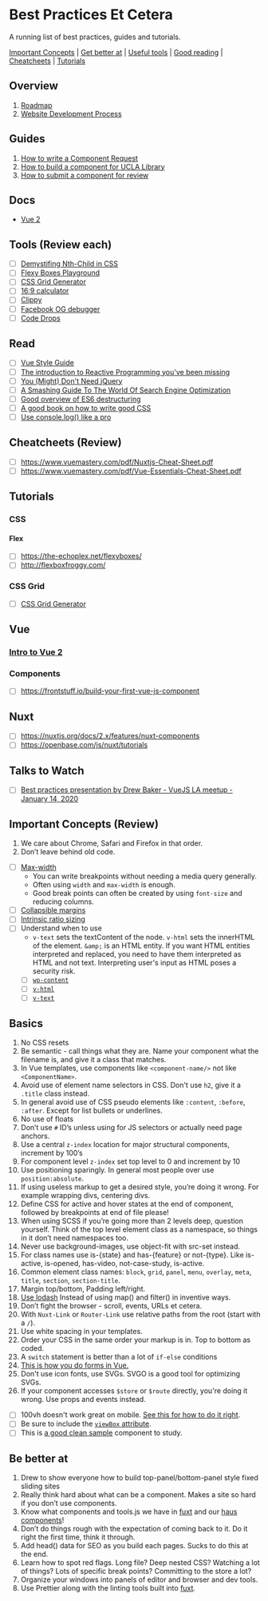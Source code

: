# Best Practices Et Cetera
A running list of best practices, guides and tutorials.

[Important Concepts](https://github.com/jendiamond/best-practices/blob/master/README.md#important-concepts) | 
[Get better at](https://github.com/jendiamond/best-practices/blob/master/README.md#be-better-at) | 
[Useful tools](https://github.com/jendiamond/best-practices/blob/master/README.md#useful-tools-review-each) | 
[Good reading](https://github.com/jendiamond/best-practices/blob/master/README.md#good-reading) | 
[Cheatcheets](https://github.com/jendiamond/best-practices/blob/master/README.md#cheatcheets) | 
[Tutorials](https://github.com/jendiamond/best-practices/blob/master/README.md#tutorials)

## Overview

1. [Roadmap](https://github.com/UCLALibrary/library-website-nuxt/wiki/Roadmap)
1. [Website Development Process](https://github.com/UCLALibrary/library-website-nuxt/wiki/Website-Development-Process)

## Guides

1. [How to write a Component Request](https://github.com/UCLALibrary/library-website-nuxt/wiki/How-to-write-a-Component-Request)
1. [How to build a component for UCLA Library](https://github.com/UCLALibrary/library-website-nuxt/wiki/How-to-build-a-component-for-UCLA-Library)
1. [How to submit a component for review](https://github.com/UCLALibrary/library-website-nuxt/wiki/How-to-submit-a-component-for-review)

## Docs
+ [Vue 2](https://vuejs.org/v2/)

## Tools (Review each)
- [ ] [Demystifing Nth-Child in CSS](http://www.nealgrosskopf.com/tech/resources/80/)
- [ ] [Flexy Boxes Playground](https://the-echoplex.net/flexyboxes/)
- [ ] [CSS Grid Generator](https://cssgrid-generator.netlify.com/)
- [ ] [16:9 calculator](https://www.size43.com/16by9-aspect-ratio-calculator/)
- [ ] [Clippy](https://bennettfeely.com/clippy/)
- [ ] [Facebook OG debugger](https://developers.facebook.com/tools/debug/)
- [ ] [Code Drops](https://codedrops.io/)

## Read
- [ ] [Vue Style Guide](https://vuejs.org/v2/style-guide/)
- [ ] [The introduction to Reactive Programming you've been missing](https://gist.github.com/staltz/868e7e9bc2a7b8c1f754)
- [ ] [You (Might) Don't Need jQuery](https://github.com/nefe/You-Dont-Need-jQuery)
- [ ] [A Smashing Guide To The World Of Search Engine Optimization](https://www.smashingmagazine.com/smashing-guide-search-engine-optimization/)
- [ ] [Good overview of ES6 destructuring](https://2ality.com/2015/01/es6-destructuring.html)
- [ ] [A good book on how to write good CSS](https://maintainablecss.com/)
- [ ]  [Use console.log() like a pro](https://markodenic.com/use-console-log-like-a-pro/)

## Cheatcheets (Review)
- [ ] https://www.vuemastery.com/pdf/Nuxtjs-Cheat-Sheet.pdf
- [ ] https://www.vuemastery.com/pdf/Vue-Essentials-Cheat-Sheet.pdf

## Tutorials
### CSS

#### Flex
- [ ] https://the-echoplex.net/flexyboxes/
- [ ] http://flexboxfroggy.com/

### CSS Grid
- [ ] [CSS Grid Generator](https://cssgrid-generator.netlify.app/)

## Vue
### [Intro to Vue 2](https://www.vuemastery.com/courses/intro-to-vue-js/vue-instance/)
### Components
- [ ] https://frontstuff.io/build-your-first-vue-js-component

## Nuxt
- [ ] https://nuxtjs.org/docs/2.x/features/nuxt-components
- [ ] https://openbase.com/js/nuxt/tutorials

## Talks to Watch
- [ ] [Best practices presentation by Drew Baker - VueJS LA meetup - January 14, 2020 ](https://docs.google.com/presentation/d/1xMqvylzoIwpEgwFEpXI8it_HGo7BUGrt8h65E0nvEQo/edit?usp=sharing)

## Important Concepts (Review)
1.  We care about Chrome, Safari and Firefox in that order.
1.  Don’t leave behind old code.
- [ ] [Max-width](https://www.google.com/search?q=max-width&rlz=1C5CHFA_enUS818US818&oq=Max-width&aqs=chrome.0.0l10.482j0j1&sourceid=chrome&ie=UTF-8)  
    + You can write breakpoints without needing a media query generally.
    + Often using `width` and `max-width` is enough. 
    + Good break points can often be created by using `font-size` and reducing columns.
- [ ] [Collapsible margins](https://www.google.com/search?q=collapsible+margins&rlz=1C5CHFA_enUS818US818&oq=Collapsible+margins&aqs=chrome.0.35i39j0i10l4j0j0i390l4.707j0j1&sourceid=chrome&ie=UTF-8)
- [ ] [Intrinsic ratio sizing](https://www.google.com/search?q=Intrinsic+ratio+sizing&rlz=1C5CHFA_enUS818US818&oq=Intrinsic+ratio+sizing&aqs=chrome..69i57j69i59.975j0j1&sourceid=chrome&ie=UTF-8)
- [ ] Understand when to use 
    + `v-text` sets the textContent of the node. `v-html` sets the innerHTML of the element. `&amp;` is an HTML entity. If you want HTML entities interpreted and replaced, you need to have them interpreted as HTML and not text. Interpreting user's input as HTML poses a security risk.
    - [ ] [`wp-content`]()
    - [ ] [`v-html`](https://www.google.com/search?q=v-html&rlz=1C5CHFA_enUS818US818&oq=v-html&aqs=chrome..69i57j0l9.4668j0j1&sourceid=chrome&ie=UTF-8)
    - [ ] [`v-text`]()

## Basics
1.  No CSS resets
1.  Be semantic - call things what they are. Name your component what the filename is, and give it a class that matches.
1.  In Vue templates, use components like `<component-name/>` not like `<ComponentName>`.
1.  Avoid use of element name selectors in CSS. Don't use `h2`, give it a `.title` class instead.
1.  In general avoid use of CSS pseudo elements like `:content`, `:before`, `:after`. Except for list bullets or underlines.
1.  No use of floats
1.  Don’t use `#` ID’s unless using for JS selectors or actually need page anchors.
1.  Use a central `z-index` location for major structural components, increment by 100’s
1.  For component level `z-index` set top level to 0 and increment by 10
1.  Use positioning sparingly. In general most people over use `position:absolute`.
1.  If using useless markup to get a desired style, you’re doing it wrong. For example wrapping divs, centering divs.
1.  Define CSS for active and hover states at the end of component, followed by breakpoints at end of file please!
1.  When using SCSS if you’re going more than 2 levels deep, question yourself. Think of the top level element class as a namespace, so things in it don’t need namespaces too.
1.  Never use background-images, use object-fit with src-set instead.
1.  For class names use is-{state} and has-{feature} or not-{type}. Like is-active, is-opened, has-video, not-case-study, is-active.
1.  Common element class names: `block`, `grid`, `panel`, `menu`, `overlay`, `meta`, `title`, `section`, `section-title`.
1.  Margin top/bottom, Padding left/right.
1.  [Use lodash](https://lodash.com/) Instead of using map() and filter() in inventive ways.
1.  Don’t fight the browser - scroll, events, URLs et cetera.
1.  With `Nuxt-Link` or `Router-Link` use relative paths from the root (start with a `/`).
1.  Use white spacing in your templates.
1.  Order your CSS in the same order your markup is in. Top to bottom as coded.
1.  A `switch` statement is better than a lot of `if-else` conditions
1.  [This is how you do forms in Vue.](https://alligator.io/vuejs/vue-form-handling/)
1.  Don't use icon fonts, use SVGs. SVGO is a good tool for optimizing SVGs.
1.  If your component accesses `$store` or `$route` directly, you're doing it wrong. Use props and events instead. 
- [ ]  100vh doesn't work great on mobile. [See this for how to do it right](https://stackoverflow.com/questions/58886797/how-to-access-the-real-100vh-on-ios-in-css).
- [ ] Be sure to include the [`viewBox` attribute](https://www.google.com/search?q=viewBox+attribute&rlz=1C5CHFA_enUS818US818&sxsrf=ALeKk00gO9BELT3J_3f6UrRdo6-PVTA7KQ%3A1618689197170&ei=rTx7YKnpCZLv-gTw8LDgDg&oq=viewBox+attribute&gs_lcp=Cgdnd3Mtd2l6EAMyAggAMgYIABAWEB4yBggAEBYQHjIGCAAQFhAeMgYIABAWEB4yBggAEBYQHjIGCAAQFhAeMgYIABAWEB4yBggAEBYQHjIGCAAQFhAeOgYIABAFEB46BggAEAgQHlDg1wpY0f8KYMCaC2gAcAJ4AIABuwGIAdMEkgEDMy4ymAEAoAECoAEBqgEHZ3dzLXdpesABAQ&sclient=gws-wiz&ved=0ahUKEwjp8-SUh4bwAhWSt54KHXA4DOwQ4dUDCA8&uact=5).
- [ ] This is [a good clean sample](https://github.com/funkhaus/factory/blob/master/src/components/WorkBlock/BlockWork.vue) component to study.

## Be better at
1.  Drew to show everyone how to build top-panel/bottom-panel style fixed sliding sites
1.  Really think hard about what can be a component. Makes a site so hard if you don’t use components.
1.  Know what components and tools.js we have in [fuxt](https://github.com/funkhaus/fuxt) and our [haus components](https://github.com/funkhaus/components)!
1.  Don’t do things rough with the expectation of coming back to it. Do it right the first time, think it through.
1.  Add head() data for SEO as you build each pages. Sucks to do this at the end.
1.  Learn how to spot red flags. Long file? Deep nested CSS? Watching a lot of things? Lots of specific break points? Committing to the store a lot?
1.  Organize your windows into panels of editor and browser and dev tools.
1.  Use Prettier along with the linting tools built into [fuxt](https://github.com/funkhaus/fuxt).

